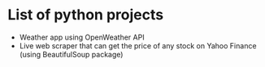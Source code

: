 # List of python projects

- Weather app using OpenWeather API
- Live web scraper that can get the price of any stock on Yahoo Finance (using BeautifulSoup package)